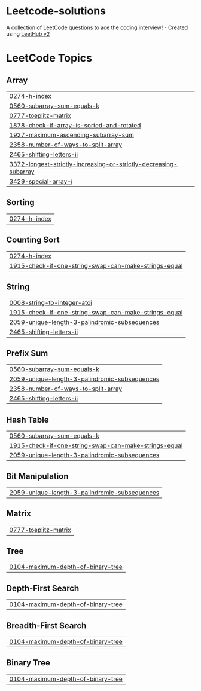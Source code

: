 # Leetcode-solutions
A collection of LeetCode questions to ace the coding interview! - Created using [LeetHub v2](https://github.com/arunbhardwaj/LeetHub-2.0)

<!---LeetCode Topics Start-->
# LeetCode Topics
## Array
|  |
| ------- |
| [0274-h-index](https://github.com/dineshkumar-2003/Leetcode-solutions/tree/master/0274-h-index) |
| [0560-subarray-sum-equals-k](https://github.com/dineshkumar-2003/Leetcode-solutions/tree/master/0560-subarray-sum-equals-k) |
| [0777-toeplitz-matrix](https://github.com/dineshkumar-2003/Leetcode-solutions/tree/master/0777-toeplitz-matrix) |
| [1878-check-if-array-is-sorted-and-rotated](https://github.com/dineshkumar-2003/Leetcode-solutions/tree/master/1878-check-if-array-is-sorted-and-rotated) |
| [1927-maximum-ascending-subarray-sum](https://github.com/dineshkumar-2003/Leetcode-solutions/tree/master/1927-maximum-ascending-subarray-sum) |
| [2358-number-of-ways-to-split-array](https://github.com/dineshkumar-2003/Leetcode-solutions/tree/master/2358-number-of-ways-to-split-array) |
| [2465-shifting-letters-ii](https://github.com/dineshkumar-2003/Leetcode-solutions/tree/master/2465-shifting-letters-ii) |
| [3372-longest-strictly-increasing-or-strictly-decreasing-subarray](https://github.com/dineshkumar-2003/Leetcode-solutions/tree/master/3372-longest-strictly-increasing-or-strictly-decreasing-subarray) |
| [3429-special-array-i](https://github.com/dineshkumar-2003/Leetcode-solutions/tree/master/3429-special-array-i) |
## Sorting
|  |
| ------- |
| [0274-h-index](https://github.com/dineshkumar-2003/Leetcode-solutions/tree/master/0274-h-index) |
## Counting Sort
|  |
| ------- |
| [0274-h-index](https://github.com/dineshkumar-2003/Leetcode-solutions/tree/master/0274-h-index) |
| [1915-check-if-one-string-swap-can-make-strings-equal](https://github.com/dineshkumar-2003/Leetcode-solutions/tree/master/1915-check-if-one-string-swap-can-make-strings-equal) |
## String
|  |
| ------- |
| [0008-string-to-integer-atoi](https://github.com/dineshkumar-2003/Leetcode-solutions/tree/master/0008-string-to-integer-atoi) |
| [1915-check-if-one-string-swap-can-make-strings-equal](https://github.com/dineshkumar-2003/Leetcode-solutions/tree/master/1915-check-if-one-string-swap-can-make-strings-equal) |
| [2059-unique-length-3-palindromic-subsequences](https://github.com/dineshkumar-2003/Leetcode-solutions/tree/master/2059-unique-length-3-palindromic-subsequences) |
| [2465-shifting-letters-ii](https://github.com/dineshkumar-2003/Leetcode-solutions/tree/master/2465-shifting-letters-ii) |
## Prefix Sum
|  |
| ------- |
| [0560-subarray-sum-equals-k](https://github.com/dineshkumar-2003/Leetcode-solutions/tree/master/0560-subarray-sum-equals-k) |
| [2059-unique-length-3-palindromic-subsequences](https://github.com/dineshkumar-2003/Leetcode-solutions/tree/master/2059-unique-length-3-palindromic-subsequences) |
| [2358-number-of-ways-to-split-array](https://github.com/dineshkumar-2003/Leetcode-solutions/tree/master/2358-number-of-ways-to-split-array) |
| [2465-shifting-letters-ii](https://github.com/dineshkumar-2003/Leetcode-solutions/tree/master/2465-shifting-letters-ii) |
## Hash Table
|  |
| ------- |
| [0560-subarray-sum-equals-k](https://github.com/dineshkumar-2003/Leetcode-solutions/tree/master/0560-subarray-sum-equals-k) |
| [1915-check-if-one-string-swap-can-make-strings-equal](https://github.com/dineshkumar-2003/Leetcode-solutions/tree/master/1915-check-if-one-string-swap-can-make-strings-equal) |
| [2059-unique-length-3-palindromic-subsequences](https://github.com/dineshkumar-2003/Leetcode-solutions/tree/master/2059-unique-length-3-palindromic-subsequences) |
## Bit Manipulation
|  |
| ------- |
| [2059-unique-length-3-palindromic-subsequences](https://github.com/dineshkumar-2003/Leetcode-solutions/tree/master/2059-unique-length-3-palindromic-subsequences) |
## Matrix
|  |
| ------- |
| [0777-toeplitz-matrix](https://github.com/dineshkumar-2003/Leetcode-solutions/tree/master/0777-toeplitz-matrix) |
## Tree
|  |
| ------- |
| [0104-maximum-depth-of-binary-tree](https://github.com/dineshkumar-2003/Leetcode-solutions/tree/master/0104-maximum-depth-of-binary-tree) |
## Depth-First Search
|  |
| ------- |
| [0104-maximum-depth-of-binary-tree](https://github.com/dineshkumar-2003/Leetcode-solutions/tree/master/0104-maximum-depth-of-binary-tree) |
## Breadth-First Search
|  |
| ------- |
| [0104-maximum-depth-of-binary-tree](https://github.com/dineshkumar-2003/Leetcode-solutions/tree/master/0104-maximum-depth-of-binary-tree) |
## Binary Tree
|  |
| ------- |
| [0104-maximum-depth-of-binary-tree](https://github.com/dineshkumar-2003/Leetcode-solutions/tree/master/0104-maximum-depth-of-binary-tree) |
<!---LeetCode Topics End-->